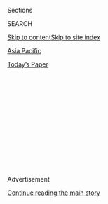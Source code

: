 <div id="app">

<div>

<div>

<div>

<div class="NYTAppHideMasthead css-1q2w90k e1suatyy0">

<div class="section css-ui9rw0 e1suatyy2">

<div class="css-eph4ug er09x8g0">

<div class="css-6n7j50">

</div>

<span class="css-1dv1kvn">Sections</span>

<div class="css-10488qs">

<span class="css-1dv1kvn">SEARCH</span>

</div>

[Skip to content](#site-content)[Skip to site index](#site-index)

</div>

<div id="masthead-section-label" class="css-1wr3we4 eaxe0e00">

[Asia
Pacific](https://www.nytimes.com/section/world/asia)

</div>

<div class="css-10698na e1huz5gh0">

</div>

</div>

<div id="masthead-bar-one" class="section hasLinks css-15hmgas e1csuq9d3">

<div class="css-uqyvli e1csuq9d0">

</div>

<div class="css-1uqjmks e1csuq9d1">

</div>

<div class="css-9e9ivx">

[](https://myaccount.nytimes.com/auth/login?response_type=cookie&client_id=vi)

</div>

<div class="css-1bvtpon e1csuq9d2">

[Today’s
Paper](https://www.nytimes.com/section/todayspaper)

</div>

</div>

</div>

</div>

<div data-aria-hidden="false">

<div id="site-content" data-role="main">

<div>

<div class="css-1aor85t" style="opacity:0.000000001;z-index:-1;visibility:hidden">

<div class="css-1hqnpie">

<div class="css-epjblv">

<span class="css-17xtcya">[Asia
Pacific](/section/world/asia)</span><span class="css-x15j1o">|</span><span class="css-fwqvlz">A
Rarely Seen Weapon Destroys a Helicopter in
Afghanistan</span>

</div>

<div class="css-k008qs">

<div class="css-1iwv8en">

<span class="css-18z7m18"></span>

<div>

</div>

</div>

<span class="css-1n6z4y">https://nyti.ms/39O4vaA</span>

<div class="css-1705lsu">

<div class="css-4xjgmj">

<div class="css-4skfbu" data-role="toolbar" data-aria-label="Social Media Share buttons, Save button, and Comments Panel with current comment count" data-testid="share-tools">

  - 
  - 
  - 
  - 
    
    <div class="css-6n7j50">
    
    </div>

  - 

</div>

</div>

</div>

</div>

</div>

</div>

<div id="NYT_TOP_BANNER_REGION" class="css-13pd83m">

</div>

<div id="top-wrapper" class="css-1sy8kpn">

<div id="top-slug" class="css-l9onyx">

Advertisement

</div>

[Continue reading the main
story](#after-top)

<div class="ad top-wrapper" style="text-align:center;height:100%;display:block;min-height:250px">

<div id="top" class="place-ad" data-position="top" data-size-key="top">

</div>

</div>

<div id="after-top">

</div>

</div>

<div>

<div id="sponsor-wrapper" class="css-1hyfx7x">

<div id="sponsor-slug" class="css-19vbshk">

Supported by

</div>

[Continue reading the main
story](#after-sponsor)

<div id="sponsor" class="ad sponsor-wrapper" style="text-align:center;height:100%;display:block">

</div>

<div id="after-sponsor">

</div>

</div>

<div class="css-186x18t">

</div>

<div class="css-1vkm6nb ehdk2mb0">

# A Rarely Seen Weapon Destroys a Helicopter in Afghanistan

</div>

Another Afghan helicopter was hit in January by an anti-tank guided
missile in southern Afghanistan, in a swath of territory long contested
by the Taliban.

<div class="css-79elbk" data-testid="photoviewer-wrapper">

<div class="css-z3e15g" data-testid="photoviewer-wrapper-hidden">

</div>

<div class="css-1a48zt4 ehw59r15" data-testid="photoviewer-children">

![<span class="css-16f3y1r e13ogyst0" data-aria-hidden="true">A
graduation ceremony for new Afghan army soldiers in Kabul in February.
The attacks raise new concerns for the Afghan
military.</span><span class="css-cnj6d5 e1z0qqy90" itemprop="copyrightHolder"><span class="css-1ly73wi e1tej78p0">Credit...</span><span><span>Rahmat
Gul/Associated
Press</span></span></span>](https://static01.nyt.com/images/2020/08/02/us/politics/02dc-missile-print/merlin_169431351_f193efcd-892c-48e5-af70-d8f474fcb776-articleLarge.jpg?quality=75&auto=webp&disable=upscale)

</div>

</div>

<div class="css-18e8msd">

<div class="css-pdw9fk epjyd6m0">

<div class="css-1txwxcy ey68jwv0" data-aria-hidden="true">

[![Thomas
Gibbons-Neff](https://static01.nyt.com/images/2018/07/12/multimedia/author-thomas-gibbons-neff/author-thomas-gibbons-neff-thumbLarge.png
"Thomas Gibbons-Neff")](https://www.nytimes.com/by/thomas-gibbons-neff)[![Mujib
Mashal](https://static01.nyt.com/images/2018/10/15/multimedia/author-mujib-mashal/author-mujib-mashal-thumbLarge.png
"Mujib Mashal")](https://www.nytimes.com/by/mujib-mashal)

</div>

<div class="css-1baulvz">

By [<span class="css-1baulvz" itemprop="name">Thomas
Gibbons-Neff</span>](https://www.nytimes.com/by/thomas-gibbons-neff) and
[<span class="css-1baulvz last-byline" itemprop="name">Mujib
Mashal</span>](https://www.nytimes.com/by/mujib-mashal)

</div>

</div>

  - 
    
    <div class="css-ld3wwf e16638kd2">
    
    July 30,
    2020
    
    </div>

  - 
    
    <div class="css-4xjgmj">
    
    <div class="css-d8bdto" data-role="toolbar" data-aria-label="Social Media Share buttons, Save button, and Comments Panel with current comment count" data-testid="share-tools">
    
      - 
      - 
      - 
      - 
        
        <div class="css-6n7j50">
        
        </div>
    
      - 
    
    </div>
    
    </div>

</div>

</div>

<div class="section meteredContent css-1r7ky0e" name="articleBody" itemprop="articleBody">

<div class="css-1fanzo5 StoryBodyCompanionColumn">

<div class="css-53u6y8">

An Afghan helicopter was attacked in the country’s south this week by
what United States and Afghan officials say was a missile rarely seen in
the hands of the Taliban, raising new concerns for a beleaguered Afghan
military and questions about who supplied the weapon.

On Monday, a Black Hawk helicopter was returning from a medical
evacuation mission in Helmand Province and was preparing to land. It is
unclear if the helicopter had touched down or was hovering just feet off
the ground when it was struck by an anti-tank guided missile, American
and Afghan officials said. At least two of the crew members aboard were
wounded, one critically.

It was the second attack of its kind this year. In January, another
Afghan helicopter was hit by an anti-tank guided missile in the same
area near the Kajaki Dam, a swath of territory long contested by the
Taliban, the officials said. Initial reports at the time were
inconclusive about what had struck the helicopter.

American and Afghan officials claim the weapons used in both strikes
were most likely supplied by Iran, but they offered no evidence to
support the assertion. The accusation would be alarming if true, as the
influx of anti-tank guided missiles could not only give the Taliban a
tactical advantage over the Afghan military but also suggest Tehran was
trying to undermine the American mission as it is poised to wind down.
Iran has denied supplying weapons to the Taliban.

</div>

</div>

<div class="css-1fanzo5 StoryBodyCompanionColumn">

<div class="css-53u6y8">

Anti-tank guided missiles, which come in many variants, are common in
Syria, Iraq and Yemen, having been captured from military bases and
supplied by countries such as the United States, Russia and Iran. But
the weapons have been rare in Afghanistan, U.S. military officials said.

In the 1980s, the C.I.A.-backed program that funneled arms and supplies
to Afghan insurgents fighting the Soviet Union provided a cache of
anti-tank guided missiles. And in 2008, the Taliban captured at least
one missile and its launcher [from the
French](https://www.dailystar.com.lb//News/Middle-East/2008/Oct-25/76596-france-plays-down-capture-of-anti-tank-missiles-by-taliban.ashx).

In 2017, Osprey Flight Solutions, a private company that assesses
threats to commercial aviation in conflict zones, [tracked a shipment of
the
weapons](https://s3-eu-west-1.amazonaws.com/osprey-system-alerts/alert-472-2017-11-10.pdf)
into Afghanistan from Pakistan.

“Existing evidence suggests that acquisition and use of portable
anti-tank missiles by armed groups in Afghanistan is limited, especially
in comparison to places like Syria,” Matthew Schroeder, a senior
researcher for the Small Arms Survey, which tracks the prevalence of
anti-tank guided missiles and other weapons in war zones, said on
Thursday.

Anti-tank guided missiles require training and multiple people to
effectively fire them; for the most part, they are unwieldy. But they
are capable of accurately hitting a target from kilometers away — well
outside the range of small-arms fire — making them dangerous to
vehicles, outposts and stationary aircraft. That makes their potential
emergence in Afghanistan especially troubling for the Afghan military,
which fights its battles mostly from checkpoints.

</div>

</div>

<div class="css-1fanzo5 StoryBodyCompanionColumn">

<div class="css-53u6y8">

Shooting at helicopters that are on or near the ground, such as the two
incidents in Helmand Province this year, is a tactic that has been used
often by insurgent groups during the conflict in Syria.

Afghanistan’s defense ministry said in a statement soon after the attack
this week that the Black Hawk had crashed “due to technical issues while
it was attempting to land.” In the days since, security officials
admitted privately that the aircraft was attacked.

One senior Afghan security official said it was near certain that the
helicopter had been hit by an anti-tank missile, but an investigating
team was sent to the Kajaki district on Tuesday to explore further. A
second senior official said he was unaware of this kind of weapon being
deployed against aircraft in Afghanistan beyond the two incidents in
Helmand Province this year.

“Based on what I heard from locals, the helicopter was shot by the
Taliban,” said Attaullah Afghan, the head of the provincial council in
Helmand. “The Taliban have got new weapons that they can use against
helicopters when it’s on the ground — a kind of rocket attached to long
wire used against tanks and helicopters. A similar weapon was used
against another aircraft that had landed in Kajaki.”

While Iranian officials have acknowledged their diplomatic channels with
the Taliban, they have repeatedly rejected accusations in recent years
of providing material support to the group. They say they support the
Afghan government in resisting the Taliban’s quest for a return of their
Islamic Emirate, which was hostile to neighboring Iran.

“What is important is that we believe in preserving the current
constitution and the political system, we support the Islamic Republic
of Afghanistan and the government,” Abbas Araghchi, Iran’s deputy
foreign minister, said in a recent interview with the Afghan channel
ToloNews. “Unlike other countries, we haven’t come to give weapons or
money to the Taliban.”

In January, after a U.S. drone strike in Iraq killed [Maj. Gen. Qassim
Suleimani](https://www.nytimes.com/2020/01/03/world/middleeast/suleimani-dead.html),
a top Iranian military officer, many Afghan officials, including the
country’s president, Ashraf Ghani, were worried that Iran would use its
reach in Afghanistan’s messy battlefield to retaliate against the
Americans and intensify the Afghan conflict. Around the time of Mr.
Ghani’s inauguration in March, a series of rocket attacks similar to
those launched by Iranian-backed militias in Iraq seemed to amplify the
officials’ concerns. One hit an area around the presidential palace.

</div>

</div>

<div class="css-1fanzo5 StoryBodyCompanionColumn">

<div class="css-53u6y8">

Images from the attack on Monday, verified by a U.S. military officer
familiar with the incident, show the burning U.S.-supplied Black Hawk
along with a bundle of guiding wire, a distinct feature on some types of
anti-tank guided missiles.

For the duration of the war, U.S. military intelligence officers have
repeatedly made claims of weapons and supplies flowing from Pakistan,
Iran, Russia and other Central Asian countries to the Taliban, but often
with little proof. American officials have closely tracked the
appearance of surface-to-air missiles and other threats to aircraft, as
any type of foreign involvement with such types of weapons would be
contentious and substantially increase the risk to American and Afghan
forces.

Since anti-tank guided missiles are not designed to specifically target
aircraft, their introduction to the conflict is less likely to draw
significant condemnation from the Americans, the U.S. military officer
said, though it would certainly be an escalation. The United States
provided such weapons to Syrian opposition fighters in 2014 and portable
surface-to-air missiles to Islamist fighters in the 1980s.

About 60,000 Afghan security forces have been killed since 2014, when
U.S. forces began drawing down. And since the beginning of the year,
despite a [peace
agreement](https://www.nytimes.com/2020/02/29/world/asia/us-taliban-deal.html)
between the United States and the Taliban in February, Afghan troops and
civilians continue to suffer heavy losses.

Speaking at an event in Kabul on Tuesday, Mr. Ghani said 3,560 Afghan
forces had been killed and nearly 6,800 others wounded since the deal
between the United States and the Taliban. The casualties are possibly
higher, some Afghan officials suggested, with many doubting that the
number included the losses of pro-government militias who bear the brunt
of the fighting. And from Jan. 1 to June 30, 1,282 civilians were killed
and 2,176 were wounded, according to a United Nations report released on
Monday.

On Tuesday, after weeks of deadly attacks on Afghan forces, the Taliban
announced a three-day cease-fire for the Muslim festival of Eid al-Adha.
The announcement came soon after Mr. Ghani said a prisoner swap that had
faced opposition from his government would be completed and that direct
negotiations with the Taliban would start in a week.

But the violence continued right up to the time of the cease-fire, with
a car bomb detonating at a crowded roundabout in Pul e Alam, a city
about 40 miles south of Kabul. Officials said the target was a security
convoy, but the 15 people killed and 30 wounded were a mix of civilians
and military.

</div>

</div>

<div class="css-1fanzo5 StoryBodyCompanionColumn">

<div class="css-53u6y8">

Under the deal between the United States and the Taliban, which
initiated the phased withdrawal of American troops, direct peace
negotiations between the Afghan sides were conditioned on swapping 5,000
Taliban prisoners with 1,000 Afghan security forces held by the
insurgents.

Taimoor Shah and Farooq Jan Mangal contributed reporting.

</div>

</div>

<div>

</div>

</div>

<div>

</div>

<div>

</div>

<div>

</div>

<div>

<div id="bottom-wrapper" class="css-1ede5it">

<div id="bottom-slug" class="css-l9onyx">

Advertisement

</div>

[Continue reading the main
story](#after-bottom)

<div id="bottom" class="ad bottom-wrapper" style="text-align:center;height:100%;display:block;min-height:90px">

</div>

<div id="after-bottom">

</div>

</div>

</div>

</div>

</div>

## Site Index

<div>

</div>

## Site Information Navigation

  - [© <span>2020</span> <span>The New York Times
    Company</span>](https://help.nytimes.com/hc/en-us/articles/115014792127-Copyright-notice)

<!-- end list -->

  - [NYTCo](https://www.nytco.com/)
  - [Contact
    Us](https://help.nytimes.com/hc/en-us/articles/115015385887-Contact-Us)
  - [Work with us](https://www.nytco.com/careers/)
  - [Advertise](https://nytmediakit.com/)
  - [T Brand Studio](http://www.tbrandstudio.com/)
  - [Your Ad
    Choices](https://www.nytimes.com/privacy/cookie-policy#how-do-i-manage-trackers)
  - [Privacy](https://www.nytimes.com/privacy)
  - [Terms of
    Service](https://help.nytimes.com/hc/en-us/articles/115014893428-Terms-of-service)
  - [Terms of
    Sale](https://help.nytimes.com/hc/en-us/articles/115014893968-Terms-of-sale)
  - [Site
    Map](https://spiderbites.nytimes.com)
  - [Help](https://help.nytimes.com/hc/en-us)
  - [Subscriptions](https://www.nytimes.com/subscription?campaignId=37WXW)

</div>

</div>

</div>

</div>
